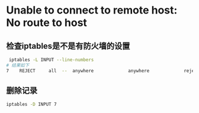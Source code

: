 # Unable to connect to remote host: No route to host

## 检查iptables是不是有防火墙的设置

```bash
 iptables -L INPUT --line-numbers
# 结果如下
7    REJECT     all  --  anywhere             anywhere             reject-with icmp-host-prohibited
```

## 删除记录

```bash
iptables -D INPUT 7
```
